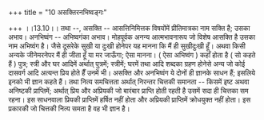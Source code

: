 +++
title = "10 असक्तिरनभिष्वङ्गः"

+++
।।13.10।। तथा --, असक्ति -- आसत्तिनिमित्तक विषयोंमें प्रीतिमात्रका नाम
सक्ति है; उसका अभाव। अनभिष्वंग -- अभिष्वगंका अभाव। मोहपूर्वक अनन्य
आत्मभावनारूप जो विशेष आसक्ति है उसका नाम अभिष्वंग है। जैसे दूसरेके सुखी
या दुःखी होनेपर यह मानना कि मैं ही सुखीदुःखी हूँ। अथवा किसी अन्यके
जीनेमरनेपर मैं ही जीता हूँ या मर जाऊँगा; ऐसा मानना। ( ऐसा अभिष्वंग )
कहाँ होता है ( सो कहते हैं ) पुत्र; स्त्री और घर आदिमें अर्थात्
पुत्रमें; स्त्रीमें; घरमें तथा आदि शब्दका ग्रहण होनेसे अन्य जो कोई
दासवर्ग आदि अत्यन्त प्रिय होते हैँ उनमें भी। असक्ति और अनभिष्वंग ये
दोनों ही ज्ञानके साधन हैं; इसलिये इनको भी ज्ञान कहते हैं। तथा नित्य
समचित्तता अर्थात् निरन्तर चित्तकी समानता -- किसमें इष्ट अथवा अनिष्टकी
प्राप्तिमें; अर्थात् प्रिय और अप्रियकी जो बारंबार प्राप्ति होती रहती है
उसमें सदा ही चित्तका सम रहना। इस साधनवाला प्रियकी प्राप्तिमें हर्षित
नहीं होता और अप्रियकी प्राप्तिमें क्रोधयुक्त नहीं होता। इस प्रकारकी जो
चित्तकी नित्य समता है वह भी ज्ञान है।

